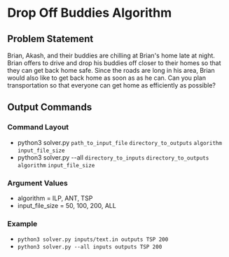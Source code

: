 # Drop Off Buddies Algorithm

## Problem Statement
Brian, Akash, and their buddies are chilling at Brian's home late at night. Brian offers to drive and drop his buddies off closer to their homes so that they can get back home safe. Since the roads are long in his area, Brian would also like to get back home as soon as as he can. Can you plan transportation so that everyone can get home as efficiently as possible?

## Output Commands

### Command Layout
- python3 solver.py `path_to_input_file` `directory_to_outputs` `algorithm` `input_file_size`
- python3 solver.py --all `directory_to_inputs` `directory_to_outputs` `algorithm` `input_file_size`

### Argument Values
- algorithm = ILP, ANT, TSP
- input_file_size = 50, 100, 200, ALL

### Example
- `python3 solver.py inputs/text.in outputs TSP 200`
- `python3 solver.py --all inputs outputs TSP 200`